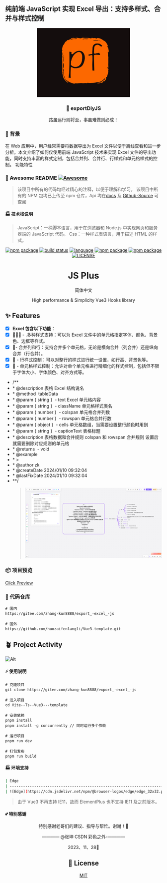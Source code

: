 ## 纯前端 JavaScript 实现 Excel 导出：支持多样式、合并与样式控制

<p align="center">
  <img alt="autofit" src="/autofit.gif" width="300">
</p>

<p align="center">
  <h3 align="center">🎉 exportDiyJS </h3>
  <p align="center" style="font-size:14px">路虽远行则将至，事虽难做则必成！</p>
</p>

### 🚩 背景

在 Web 应用中，用户经常需要将数据导出为 Excel 文件以便于离线查看和进一步分析。本文介绍了如何仅使用前端 JavaScript 技术来实现 Excel 文件的导出功能，同时支持丰富的样式定制，包括合并列、合并行、行样式和单元格样式的控制。
功能特性

### 🌈 Awesome README [![Awesome](https://cdn.jsdelivr.net/gh/sindresorhus/awesome@d7305f38d29fed78fa85652e3a63e154dd8e8829/media/badge.svg)](https://github.com/sindresorhus/awesome#readme)

<div style=color:#0b0909;>

> 该项目中所有的代码均经过精心的注释，以便于理解和学习。
> 该项目中所有的 NPM 包均已上传至 npm 仓库，Api 均在[docs](https://zhang-kun8888.gitee.io/vue3-tools-docs/) 及 [Github-Source](https://github.com/huozaifenlangli/vue3-directive-tool--NPM) 可查阅

</div>

#### 🏭 技术栈说明

> JavaScript：一种脚本语言，用于在浏览器和 Node.js 中实现网页和服务器端的 JavaScript 代码。
> Css：一种样式表语言，用于描述 HTML 的样式。


<p align="center">
<a href="https://img.shields.io/badge/npm-v9.6.6-2081C1"><img src="https://img.shields.io/badge/npm-v9.6.6-2081C1" alt="npm package"></a>
  <a href="https://github.com/InhiblabCore/vue-hooks-plus/actions/workflows/node-ci.yml"><img src="https://github.com/InhiblabCore/vue-hooks-plus/actions/workflows/ci.yml/badge.svg?branch=master" alt="build status"></a>
    <a href="#badge"><img src="https://img.shields.io/github/languages/top/InhiblabCore/vue-hooks-plus" alt="language"></a>
<a href="https://img.shields.io/badge/pnpm-v8.5.1-F37E42"><img src="https://img.shields.io/badge/pnpm-v8.5.1-F37E42" alt="npm package"></a>
<a href="https://img.shields.io/badge/node-v20.2.0-416634"><img src="https://img.shields.io/badge/node-v20.2.0-416634" alt="npm package"></a>
<a href="https://github.com/InhiblabCore/vue-hooks-plus/blob/master/LICENSE"><img src="https://img.shields.io/github/license/InhiblabCore/vue-hooks-plus" alt="LICENSE"></a>

</p>

<div align="center">

# JS Plus

简体中文 

High performance & Simplicity Vue3 Hooks library

</div>

## ✨ Features

- [x] **Excel 包含以下功能**：
- [x] 🏄🏼‍♂️ - .多种样式支持：可以为 Excel 文件中的单元格指定字体、颜色、背景色、边框等样式。
- [x] 🎯- 合并列和行：支持合并多个单元格，无论是横向合并（列合并）还是纵向合并（行合并）。
- [x] 🔖 - 行样式控制：可以对整行的样式进行统一设置，如行高、背景色等。
- [x] 🎉 - 单元格样式控制：允许对单个单元格进行精细化的样式控制，包括但不限于字体大小、字体颜色、对齐方式等。
      <br />
- /\*\*
- \* @description 表格 Excel 结构说名
- \* @method  tableData
- \* @param { string }  - text Excel 单元格内容
- \* @param { string }  - className 单元格样式类名
- \* @param { number }  - colspan 单元格合并列数
- \* @param { number }  - rowspan 单元格合并行数
- \* @param { object }  - cells 单元格数组，当需要设置整行颜色时用到
- \* @param { string }  - captionText 表格标题
- \* @description 表格数据和合并规则 colspan 和 rowspan 合并规则 设置后就需要删除对应规则的单元格
- \* @returns  - void
- \* @example
- \* >
- \* @author zk
- \* @createDate 2024/01/10 09:32:04
- \* @lastFixDate 2024/01/10 09:32:04
- \*\*/
  > ![Alt text](https://github.com/Huo-zai-feng-lang-li/export-diyStyle-js/raw/main/readme.png)

### 📦 项目预览

[Click Preview](https://zhang-kun8888.gitee.io/export_-excel_-js/)

### 💒 代码仓库

```base
# 国内
https://gitee.com/zhang-kun8888/export_-excel_-js

# 国外
https://github.com/huozaifenlangli/Vue3-template.git
```

####

## 🪴 Project Activity

![Alt](https://repobeats.axiom.co/api/embed/35dbca2274542c0144993be92cc51762227543d9.svg "Repobeats analytics image")

#### ⚡ 使用说明

```base
# 克隆项目
git clone https://gitee.com/zhang-kun8888/export_-excel_-js

# 进入项目
cd Vite--Ts--Vue3---template

# 安装依赖
pnpm install
pnpm install -g concurrently // 同时运行多个依赖

# 运行项目
pnpm run dev

# 打包发布
pnpm run build
```

#### 🏭 环境支持
```bash
| Edge                                                                     | last 2 versions                                                                   | last 2 versions                                                                | last 2 versions                                                                |
| ------------------------------------------------------------------------ | --------------------------------------------------------------------------------- | ------------------------------------------------------------------------------ | ------------------------------------------------------------------------------ |
| ![Edge](https://cdn.jsdelivr.net/npm/@browser-logos/edge/edge_32x32.png) | ![Firefox](https://cdn.jsdelivr.net/npm/@browser-logos/firefox/firefox_32x32.png) | ![Chrome](https://cdn.jsdelivr.net/npm/@browser-logos/chrome/chrome_32x32.png) | ![Safari](https://cdn.jsdelivr.net/npm/@browser-logos/safari/safari_32x32.png) |
```

> 由于 Vue3 不再支持 IE11，故而 ElementPlus 也不支持 IE11 及之前版本。

#### 💕 特别感谢

<div align="center">

特别感谢老哥们的建议、指导与帮忙。谢谢！🌸

———— @张坤 CSDN 彩色之外-————

2023、11、28🌸

## 📄 License

[MIT](https://github.com/element-plus/element-plus/blob/master/LICENSE)

</div>
